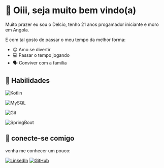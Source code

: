 

# 🚀 Oiii, seja muito bem vindo(a)

Muito prazer eu sou o Delcio, tenho 21 anos progamador iniciante e moro em Angola.

E com tal gosto de passar o meu tempo da melhor forma:

- 😊 Amo se divertir
- 💻 Passar o tempo jogando
- 🗣️ Conviver com a familia

## 🧬 Habilidades

![Kotlin](https://img.shields.io/badge/Kotlin-0095D5?&style=for-the-badge&logo=kotlin&logoColor=white) 

![MySQL](https://img.shields.io/badge/MySQL-00000F?style=for-the-badge&logo=mysql&logoColor=white) 

![Git](https://img.shields.io/badge/GIT-E44C30?style=for-the-badge&logo=git&logoColor=white) 

![SpringBoot](https://img.shields.io/badge/SpringBoot-6DB33F?style=flat-square&logo=Spring&logoColor=white)

## 🤝 conecte-se comigo

venha me conhecer um pouco:

[![LinkedIn](https://img.shields.io/badge/LinkedIn-fff?style=for-the-badge&logo=linkedin&logoColor=black)](www.linkedin.com/in/délcio-luís-b9905b251) 
[![GitHub](https://img.shields.io/badge/GitHub-fff?style=for-the-badge&logo=github&logoColor=black)](https://github.com/charlotte141)
